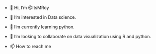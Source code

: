 - 👋 Hi, I’m @ItsMRoy
- 👀 I’m interested in Data science.
- 🌱 I’m currently learning python.
- 💞️ I’m looking to collaborate on data visualization using R and python.

- 📫 How to reach me 

<!---
ItsMRoy/ItsMRoy is a ✨ special ✨ repository because its `README.md` (this file) appears on your GitHub profile.
You can click the Preview link to take a look at your changes.
--->
